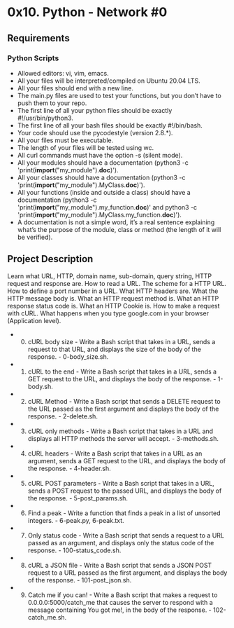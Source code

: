 # 0x10. Python - Network #0
## Requirements
### Python Scripts
* Allowed editors: vi, vim, emacs.
* All your files will be interpreted/compiled on Ubuntu 20.04 LTS.
* All your files should end with a new line.
* The main.py files are used to test your functions, but you don’t have to push them to your repo.
* The first line of all your python files should be exactly #!/usr/bin/python3.
* The first line of all your bash files should be exactly #!/bin/bash.
* Your code should use the pycodestyle (version 2.8.*).
* All your files must be executable.
* The length of your files will be tested using wc.
* All curl commands must have the option -s (silent mode).
* All your modules should have a documentation (python3 -c 'print(__import__("my_module").__doc__)').
* All your classes should have a documentation (python3 -c 'print(__import__("my_module").MyClass.__doc__)').
* All your functions (inside and outside a class) should have a documentation (python3 -c 'print(__import__("my_module").my_function.__doc__)' and python3 -c 'print(__import__("my_module").MyClass.my_function.__doc__)').
* A documentation is not a simple word, it’s a real sentence explaining what’s the purpose of the module, class or method (the length of it will be verified).
## Project Description
Learn what URL, HTTP, domain name, sub-domain, query string, HTTP request and response are. How to read a URL. The scheme for a HTTP URL. How to define a port number in a URL. What HTTP headers are. What the HTTP message body is. What an HTTP request method is. What an HTTP response status code is. What an HTTP Cookie is. How to make a request with cURL. What happens when you type google.com in your browser (Application level).

* 0. cURL body size - Write a Bash script that takes in a URL, sends a request to that URL, and displays the size of the body of the response. - 0-body_size.sh.
* 1. cURL to the end - Write a Bash script that takes in a URL, sends a GET request to the URL, and displays the body of the response. - 1-body.sh.
* 2. cURL Method - Write a Bash script that sends a DELETE request to the URL passed as the first argument and displays the body of the response. - 2-delete.sh.
* 3. cURL only methods - Write a Bash script that takes in a URL and displays all HTTP methods the server will accept. - 3-methods.sh.
* 4. cURL headers - Write a Bash script that takes in a URL as an argument, sends a GET request to the URL, and displays the body of the response. - 4-header.sh.
* 5. cURL POST parameters - Write a Bash script that takes in a URL, sends a POST request to the passed URL, and displays the body of the response. - 5-post_params.sh.
* 6. Find a peak - Write a function that finds a peak in a list of unsorted integers. - 6-peak.py, 6-peak.txt.
* 7. Only status code - Write a Bash script that sends a request to a URL passed as an argument, and displays only the status code of the response. - 100-status_code.sh.
* 8. cURL a JSON file - Write a Bash script that sends a JSON POST request to a URL passed as the first argument, and displays the body of the response. - 101-post_json.sh.
* 9. Catch me if you can! - Write a Bash script that makes a request to 0.0.0.0:5000/catch_me that causes the server to respond with a message containing You got me!, in the body of the response. - 102-catch_me.sh.
